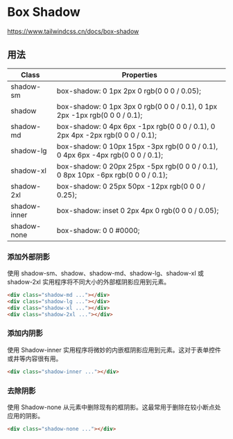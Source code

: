 # Box Shadow

<https://www.tailwindcss.cn/docs/box-shadow>

## 用法

| Class        | Properties                                                                       |
| ------------ | -------------------------------------------------------------------------------- |
| shadow-sm    | box-shadow: 0 1px 2px 0 rgb(0 0 0 / 0.05);                                       |
| shadow       | box-shadow: 0 1px 3px 0 rgb(0 0 0 / 0.1), 0 1px 2px -1px rgb(0 0 0 / 0.1);       |
| shadow-md    | box-shadow: 0 4px 6px -1px rgb(0 0 0 / 0.1), 0 2px 4px -2px rgb(0 0 0 / 0.1);    |
| shadow-lg    | box-shadow: 0 10px 15px -3px rgb(0 0 0 / 0.1), 0 4px 6px -4px rgb(0 0 0 / 0.1);  |
| shadow-xl    | box-shadow: 0 20px 25px -5px rgb(0 0 0 / 0.1), 0 8px 10px -6px rgb(0 0 0 / 0.1); |
| shadow-2xl   | box-shadow: 0 25px 50px -12px rgb(0 0 0 / 0.25);                                 |
| shadow-inner | box-shadow: inset 0 2px 4px 0 rgb(0 0 0 / 0.05);                                 |
| shadow-none  | box-shadow: 0 0 #0000;                                                           |

### 添加外部阴影

使用 shadow-sm、shadow、shadow-md、shadow-lg、shadow-xl 或 shadow-2xl 实用程序将不同大小的外部框阴影应用到元素。

```html
<div class="shadow-md ..."></div>
<div class="shadow-lg ..."></div>
<div class="shadow-xl ..."></div>
<div class="shadow-2xl ..."></div>
```

### 添加内阴影

使用 Shadow-inner 实用程序将微妙的内嵌框阴影应用到元素。这对于表单控件或井等内容很有用。

```html
<div class="shadow-inner ..."></div>
```

### 去除阴影

使用 Shadow-none 从元素中删除现有的框阴影。这最常用于删除在较小断点处应用的阴影。

```html
<div class="shadow-none ..."></div>
```
